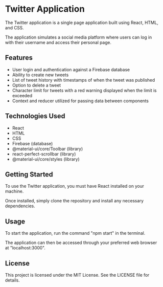 # Twitter Application
The Twitter application is a single page application built using React, HTML, and CSS.  

The application simulates a social media platform where users can log in with their username and access their personal page.

## Features
* User login and authentication against a Firebase database
* Ability to create new tweets
* List of tweet history with timestamps of when the tweet was published
* Option to delete a tweet
* Character limit for tweets with a red warning displayed when the limit is exceeded
* Context and reducer utilized for passing data between components

## Technologies Used
* React
* HTML
* CSS
* Firebase (database)
* @material-ui/core/Toolbar (library)
* react-perfect-scrollbar (library)
* @material-ui/core/styles (library)

## Getting Started
To use the Twitter application, you must have React installed on your machine.

Once installed, simply clone the repository and install any necessary dependencies.

## Usage
To start the application, run the command "npm start" in the terminal.  

The application can then be accessed through your preferred web browser at "localhost:3000".

## License
This project is licensed under the MIT License. See the LICENSE file for details.
